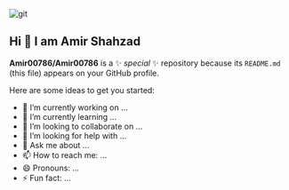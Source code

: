 ![git](https://github.com/user-attachments/assets/a809afd0-8e30-4f4e-aeed-5250686f96d6)
## Hi 👋 I am Amir Shahzad
                                                    
**Amir00786/Amir00786** is a ✨ _special_ ✨ repository because its `README.md` (this file) appears on your GitHub profile.

Here are some ideas to get you started:
- 🔭 I’m currently working on ...
- 🌱 I’m currently learning ...
- 👯 I’m looking to collaborate on ...
- 🤔 I’m looking for help with ...
- 💬 Ask me about ...
- 📫 How to reach me: ...
- 😄 Pronouns: ...
- ⚡ Fun fact: ...
